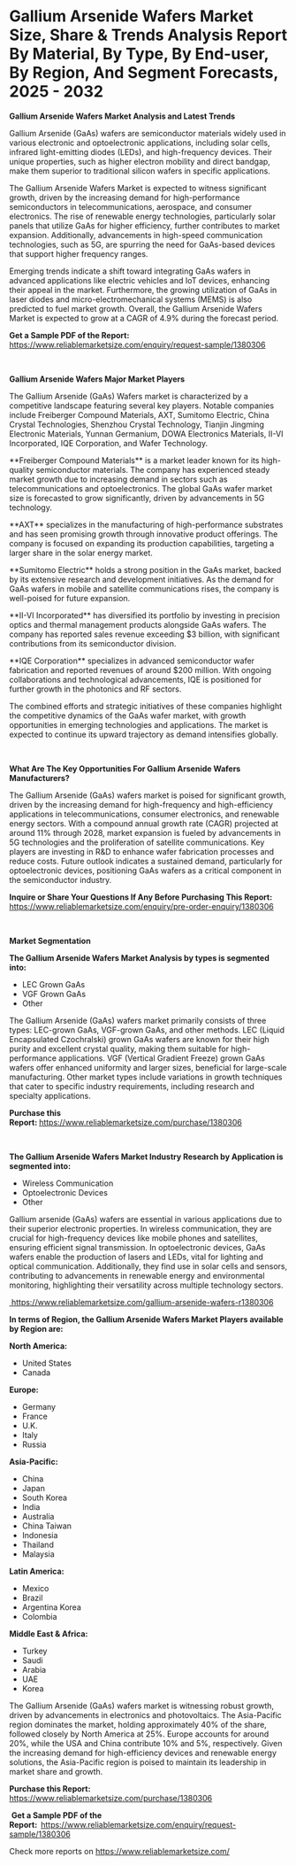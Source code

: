 <p><h1>Gallium Arsenide Wafers Market Size, Share & Trends Analysis Report By Material, By Type, By End-user, By Region, And Segment Forecasts, 2025 - 2032</h1></p><p><strong>Gallium Arsenide Wafers Market Analysis and Latest Trends</strong></p>
<p><p>Gallium Arsenide (GaAs) wafers are semiconductor materials widely used in various electronic and optoelectronic applications, including solar cells, infrared light-emitting diodes (LEDs), and high-frequency devices. Their unique properties, such as higher electron mobility and direct bandgap, make them superior to traditional silicon wafers in specific applications.</p><p>The Gallium Arsenide Wafers Market is expected to witness significant growth, driven by the increasing demand for high-performance semiconductors in telecommunications, aerospace, and consumer electronics. The rise of renewable energy technologies, particularly solar panels that utilize GaAs for higher efficiency, further contributes to market expansion. Additionally, advancements in high-speed communication technologies, such as 5G, are spurring the need for GaAs-based devices that support higher frequency ranges.</p><p>Emerging trends indicate a shift toward integrating GaAs wafers in advanced applications like electric vehicles and IoT devices, enhancing their appeal in the market. Furthermore, the growing utilization of GaAs in laser diodes and micro-electromechanical systems (MEMS) is also predicted to fuel market growth. Overall, the Gallium Arsenide Wafers Market is expected to grow at a CAGR of 4.9% during the forecast period.</p></p>
<p><strong>Get a Sample PDF of the Report:&nbsp;</strong> <a href="https://www.reliablemarketsize.com/enquiry/request-sample/1380306?utm_campaign=2180&utm_medium=2&utm_source=Github&utm_content=ia&utm_term=11022025&utm_id=gallium-arsenide-wafers">https://www.reliablemarketsize.com/enquiry/request-sample/1380306</a></p>
<p>&nbsp;</p>
<p><strong>Gallium Arsenide Wafers Major Market Players</strong></p>
<p><p>The Gallium Arsenide (GaAs) Wafers market is characterized by a competitive landscape featuring several key players. Notable companies include Freiberger Compound Materials, AXT, Sumitomo Electric, China Crystal Technologies, Shenzhou Crystal Technology, Tianjin Jingming Electronic Materials, Yunnan Germanium, DOWA Electronics Materials, II-VI Incorporated, IQE Corporation, and Wafer Technology.</p><p>**Freiberger Compound Materials** is a market leader known for its high-quality semiconductor materials. The company has experienced steady market growth due to increasing demand in sectors such as telecommunications and optoelectronics. The global GaAs wafer market size is forecasted to grow significantly, driven by advancements in 5G technology.</p><p>**AXT** specializes in the manufacturing of high-performance substrates and has seen promising growth through innovative product offerings. The company is focused on expanding its production capabilities, targeting a larger share in the solar energy market.</p><p>**Sumitomo Electric** holds a strong position in the GaAs market, backed by its extensive research and development initiatives. As the demand for GaAs wafers in mobile and satellite communications rises, the company is well-poised for future expansion.</p><p>**II-VI Incorporated** has diversified its portfolio by investing in precision optics and thermal management products alongside GaAs wafers. The company has reported sales revenue exceeding $3 billion, with significant contributions from its semiconductor division.</p><p>**IQE Corporation** specializes in advanced semiconductor wafer fabrication and reported revenues of around $200 million. With ongoing collaborations and technological advancements, IQE is positioned for further growth in the photonics and RF sectors.</p><p>The combined efforts and strategic initiatives of these companies highlight the competitive dynamics of the GaAs wafer market, with growth opportunities in emerging technologies and applications. The market is expected to continue its upward trajectory as demand intensifies globally.</p></p>
<p>&nbsp;</p>
<p><strong>What Are The Key Opportunities For Gallium Arsenide Wafers Manufacturers?</strong></p>
<p><p>The Gallium Arsenide (GaAs) wafers market is poised for significant growth, driven by the increasing demand for high-frequency and high-efficiency applications in telecommunications, consumer electronics, and renewable energy sectors. With a compound annual growth rate (CAGR) projected at around 11% through 2028, market expansion is fueled by advancements in 5G technologies and the proliferation of satellite communications. Key players are investing in R&D to enhance wafer fabrication processes and reduce costs. Future outlook indicates a sustained demand, particularly for optoelectronic devices, positioning GaAs wafers as a critical component in the semiconductor industry.</p></p>
<p><strong>Inquire or Share Your Questions If Any Before Purchasing This Report:</strong> <a href="https://www.reliablemarketsize.com/enquiry/pre-order-enquiry/1380306?utm_campaign=2180&utm_medium=2&utm_source=Github&utm_content=ia&utm_term=11022025&utm_id=gallium-arsenide-wafers">https://www.reliablemarketsize.com/enquiry/pre-order-enquiry/1380306</a></p>
<p>&nbsp;</p>
<p><strong>Market Segmentation</strong></p>
<p><strong>The Gallium Arsenide Wafers Market Analysis by types is segmented into:</strong></p>
<p><ul><li>LEC Grown GaAs</li><li>VGF Grown GaAs</li><li>Other</li></ul></p>
<p><p>The Gallium Arsenide (GaAs) wafers market primarily consists of three types: LEC-grown GaAs, VGF-grown GaAs, and other methods. LEC (Liquid Encapsulated Czochralski) grown GaAs wafers are known for their high purity and excellent crystal quality, making them suitable for high-performance applications. VGF (Vertical Gradient Freeze) grown GaAs wafers offer enhanced uniformity and larger sizes, beneficial for large-scale manufacturing. Other market types include variations in growth techniques that cater to specific industry requirements, including research and specialty applications.</p></p>
<p><strong>Purchase this Report:&nbsp;</strong><a href="https://www.reliablemarketsize.com/purchase/1380306?utm_campaign=2180&utm_medium=2&utm_source=Github&utm_content=ia&utm_term=11022025&utm_id=gallium-arsenide-wafers">https://www.reliablemarketsize.com/purchase/1380306</a></p>
<p>&nbsp;</p>
<p><strong>The Gallium Arsenide Wafers Market Industry Research by Application is segmented into:</strong></p>
<p><ul><li>Wireless Communication</li><li>Optoelectronic Devices</li><li>Other</li></ul></p>
<p><p>Gallium arsenide (GaAs) wafers are essential in various applications due to their superior electronic properties. In wireless communication, they are crucial for high-frequency devices like mobile phones and satellites, ensuring efficient signal transmission. In optoelectronic devices, GaAs wafers enable the production of lasers and LEDs, vital for lighting and optical communication. Additionally, they find use in solar cells and sensors, contributing to advancements in renewable energy and environmental monitoring, highlighting their versatility across multiple technology sectors.</p></p>
<p><a href="https://www.reliablemarketsize.com/gallium-arsenide-wafers-r1380306?utm_campaign=2180&utm_medium=2&utm_source=Github&utm_content=ia&utm_term=11022025&utm_id=gallium-arsenide-wafers">&nbsp;https://www.reliablemarketsize.com/gallium-arsenide-wafers-r1380306</a></p>
<p><strong>In terms of Region, the Gallium Arsenide Wafers Market Players available by Region are:</strong></p>
<p>
    <p> <strong> North America: </strong>
        <ul>
            <li>United States</li>
            <li>Canada</li>
        </ul>
        </p> 
    <p> <strong> Europe: </strong>
        <ul>
            <li>Germany</li>
            <li>France</li>
            <li>U.K.</li>
            <li>Italy</li>
            <li>Russia</li>
        </ul>
        </p> 
    <p> <strong> Asia-Pacific: </strong>
        <ul>
            <li>China</li>
            <li>Japan</li>
            <li>South Korea</li>
            <li>India</li>
            <li>Australia</li>
            <li>China Taiwan</li>
            <li>Indonesia</li>
            <li>Thailand</li>
            <li>Malaysia</li>
        </ul>
        </p> 
    <p> <strong> Latin America: </strong>
        <ul>
            <li>Mexico</li>
            <li>Brazil</li>
            <li>Argentina Korea</li>
            <li>Colombia</li>
        </ul>
        </p> 
    <p> <strong> Middle East & Africa: </strong>
        <ul>
            <li>Turkey</li>
            <li>Saudi</li>
            <li>Arabia</li>
            <li>UAE</li>
            <li>Korea</li>
        </ul>
    </p>
    </p>
<p><p>The Gallium Arsenide (GaAs) wafers market is witnessing robust growth, driven by advancements in electronics and photovoltaics. The Asia-Pacific region dominates the market, holding approximately 40% of the share, followed closely by North America at 25%. Europe accounts for around 20%, while the USA and China contribute 10% and 5%, respectively. Given the increasing demand for high-efficiency devices and renewable energy solutions, the Asia-Pacific region is poised to maintain its leadership in market share and growth.</p></p>
<p><strong>Purchase this Report: </strong><a href="https://www.reliablemarketsize.com/purchase/1380306?utm_campaign=2180&utm_medium=2&utm_source=Github&utm_content=ia&utm_term=11022025&utm_id=gallium-arsenide-wafers">https://www.reliablemarketsize.com/purchase/1380306</a></p>
<p>&nbsp;<strong>Get a Sample PDF of the Report:&nbsp;&nbsp;</strong><a href="https://www.reliablemarketsize.com/enquiry/request-sample/1380306?utm_campaign=2180&utm_medium=2&utm_source=Github&utm_content=ia&utm_term=11022025&utm_id=gallium-arsenide-wafers">https://www.reliablemarketsize.com/enquiry/request-sample/1380306</a></p>
<p><strong></strong></p>
<p>Check more reports on <a href="https://www.reliablemarketsize.com/?utm_campaign=2180&utm_medium=2&utm_source=Github&utm_content=ia&utm_term=11022025&utm_id=gallium-arsenide-wafers">https://www.reliablemarketsize.com/</a></p>